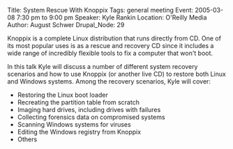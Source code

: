 Title: System Rescue With Knoppix
Tags: general meeting
Event: 2005-03-08 7:30 pm to 9:00 pm
Speaker: Kyle Rankin
Location: O'Reilly Media
Author: August Schwer
Drupal_Node: 29

Knoppix is a complete Linux distribution that runs directly from CD. One of its most popular uses is as a rescue and recovery CD since it includes a wide range of incredibly flexible tools to fix a computer that won't boot.

In this talk Kyle will discuss a number of different system recovery scenarios and how to use Knoppix (or another live CD) to restore both Linux and Windows systems. Among the recovery scenarios, Kyle will cover:

- Restoring the Linux boot loader
- Recreating the partition table from scratch
- Imaging hard drives, including drives with failures
- Collecting forensics data on compromised systems
- Scanning Windows systems for viruses
- Editing the Windows registry from Knoppix
- Others
